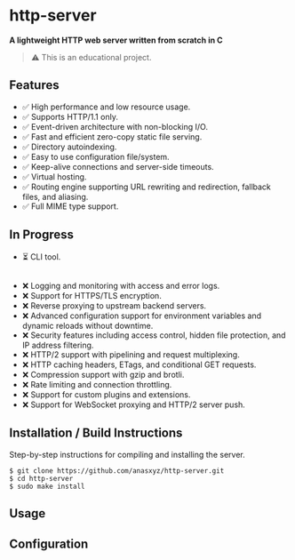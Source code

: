 

# http-server

**A lightweight HTTP web server written from scratch in C**  

> ⚠️ This is an educational project.

## Features
- ✅ High performance and low resource usage.
- ✅ Supports HTTP/1.1 only.
- ✅ Event-driven architecture with non-blocking I/O.
- ✅ Fast and efficient zero-copy static file serving.
- ✅ Directory autoindexing.
- ✅ Easy to use configuration file/system.
- ✅ Keep-alive connections and server-side timeouts.
- ✅ Virtual hosting.
- ✅ Routing engine supporting URL rewriting and redirection, fallback files, and aliasing.
- ✅ Full MIME type support.

## In Progress
- ⏳ CLI tool.

## 
- ❌ Logging and monitoring with access and error logs.
- ❌ Support for HTTPS/TLS encryption.
- ❌ Reverse proxying to upstream backend servers.  
- ❌ Advanced configuration support for environment variables and dynamic reloads without downtime.
- ❌ Security features including access control, hidden file protection, and IP address filtering.
- ❌ HTTP/2 support with pipelining and request multiplexing.
- ❌ HTTP caching headers, ETags, and conditional GET requests. 
- ❌ Compression support with gzip and brotli.
- ❌ Rate limiting and connection throttling.
- ❌ Support for custom plugins and extensions.
- ❌ Support for WebSocket proxying and HTTP/2 server push.

## Installation / Build Instructions

Step-by-step instructions for compiling and installing the server.

```
$ git clone https://github.com/anasxyz/http-server.git
$ cd http-server
$ sudo make install
```

## Usage


## Configuration


